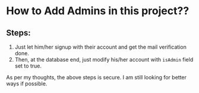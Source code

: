 # How to Add Admins in this project??

## Steps:

1. Just let him/her signup with their account and get the mail verification done.
2. Then, at the database end, just modify his/her account with `isAdmin` field set to true.

As per my thoughts, the above steps is secure. I am still looking for better ways if possible.
